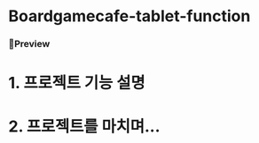 # Boardgamecafe-tablet-function

### 🔭Preview

<!-- <img src="img/ToDoList-img.jpg" width="800"> -->


# 1. 프로젝트 기능 설명

# 2. 프로젝트를 마치며...
